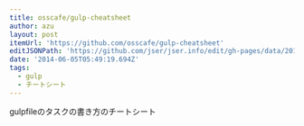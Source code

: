 ```yaml
---
title: osscafe/gulp-cheatsheet
author: azu
layout: post
itemUrl: 'https://github.com/osscafe/gulp-cheatsheet'
editJSONPath: 'https://github.com/jser/jser.info/edit/gh-pages/data/2014/06/index.json'
date: '2014-06-05T05:49:19.694Z'
tags:
  - gulp
  - チートシート
---
```

gulpfileのタスクの書き方のチートシート
